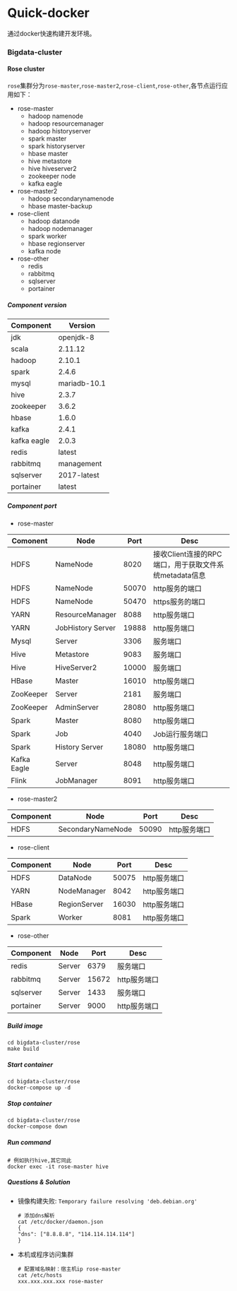 # Quick-docker

通过docker快速构建开发环境。

### Bigdata-cluster

#### Rose cluster

`rose`集群分为`rose-master`,`rose-master2`,`rose-client`,`rose-other`,各节点运行应用如下：

- rose-master
  - hadoop namenode
  - hadoop resourcemanager
  - hadoop historyserver
  - spark master
  - spark historyserver
  - hbase master
  - hive metastore
  - hive hiveserver2
  - zookeeper node
  - kafka eagle
- rose-master2
  - hadoop secondarynamenode
  - hbase master-backup
- rose-client
  - hadoop datanode
  - hadoop nodemanager
  - spark worker
  - hbase regionserver
  - kafka node
- rose-other
  - redis
  - rabbitmq
  - sqlserver
  - portainer

##### Component version

| Component   | Version      |
| ----------- | ------------ |
| jdk         | openjdk-8    |
| scala       | 2.11.12      |
| hadoop      | 2.10.1       |
| spark       | 2.4.6        |
| mysql       | mariadb-10.1 |
| hive        | 2.3.7        |
| zookeeper   | 3.6.2        |
| hbase       | 1.6.0        |
| kafka       | 2.4.1        |
| kafka eagle | 2.0.3        |
| redis       | latest       |
| rabbitmq    | management   |
| sqlserver   | 2017-latest  |
| portainer   | latest       |

##### Component port

- rose-master

| Comonent    | Node              | Port  | Desc                                                  |
| ----------- | ----------------- | ----- | ----------------------------------------------------- |
| HDFS        | NameNode          | 8020  | 接收Client连接的RPC端口，用于获取文件系统metadata信息 |
| HDFS        | NameNode          | 50070 | http服务的端口                                        |
| HDFS        | NameNode          | 50470 | https服务的端口                                       |
| YARN        | ResourceManager   | 8088  | http服务端口                                          |
| YARN        | JobHistory Server | 19888 | http服务端口                                          |
| Mysql       | Server            | 3306  | 服务端口                                              |
| Hive        | Metastore         | 9083  | 服务端口                                              |
| Hive        | HiveServer2       | 10000 | 服务端口                                              |
| HBase       | Master            | 16010 | http服务端口                                          |
| ZooKeeper   | Server            | 2181  | 服务端口                                              |
| ZooKeeper   | AdminServer       | 28080 | http服务端口                                          |
| Spark       | Master            | 8080  | http服务端口                                          |
| Spark       | Job               | 4040  | Job运行服务端口                                       |
| Spark       | History Server    | 18080 | http服务端口                                          |
| Kafka Eagle | Server            | 8048  | http服务端口                                          |
| Flink       | JobManager        | 8091  | http服务端口                                          |

- rose-master2

| Component | Node              | Port  | Desc         |
| --------- | ----------------- | ----- | ------------ |
| HDFS      | SecondaryNameNode | 50090 | http服务端口 |

- rose-client

| Component | Node         | Port  | Desc         |
| --------- | ------------ | ----- | ------------ |
| HDFS      | DataNode     | 50075 | http服务端口 |
| YARN      | NodeManager  | 8042  | http服务端口 |
| HBase     | RegionServer | 16030 | http服务端口 |
| Spark     | Worker       | 8081  | http服务端口 |

- rose-other

| Component | Node   | Port  | Desc         |
| --------- | ------ | ----- | ------------ |
| redis     | Server | 6379  | 服务端口     |
| rabbitmq  | Server | 15672 | http服务端口 |
| sqlserver | Server | 1433  | 服务端口     |
| portainer | Server | 9000  | http服务端口 |

##### Build image

```shel
cd bigdata-cluster/rose
make build
```

##### Start container

```shell
cd bigdata-cluster/rose
docker-compose up -d
```

##### Stop container

```shell
cd bigdata-cluster/rose
docker-compose down
```

##### Run command

```shell
# 例如执行hive,其它同此
docker exec -it rose-master hive
```

##### Questions & Solution

- 镜像构建失败: `Temporary failure resolving 'deb.debian.org'`

  ```shell
  # 添加dns解析
  cat /etc/docker/daemon.json
  {
  "dns": ["8.8.8.8", "114.114.114.114"]
  }
  ```

- 本机或程序访问集群

  ```shell
  # 配置域名映射：宿主机ip rose-master
  cat /etc/hosts
  xxx.xxx.xxx.xxx rose-master
  ```

  